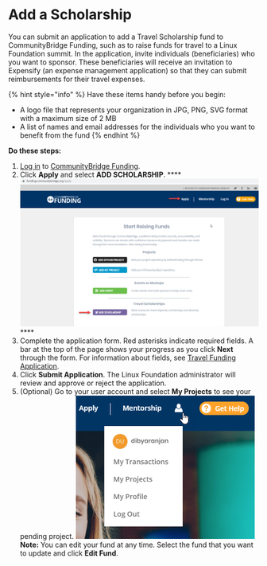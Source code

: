 # Add a Scholarship

You can submit an application to add a Travel Scholarship fund to CommunityBridge Funding, such as to raise funds for travel to a Linux Foundation summit. In the application, invite individuals \(beneficiaries\) who you want to sponsor. These beneficiaries will receive an invitation to Expensify \(an expense management application\) so that they can submit reimbursements for their travel expenses.

{% hint style="info" %}
Have these items handy before you begin:

* A logo file that represents your organization in JPG, PNG, SVG format with a maximum size of 2 MB
* A list of names and email addresses for the individuals who you want to benefit from the fund
{% endhint %}

**Do these steps:**

1. [Log in](../../user-account/docs-login-to-communitybridge/) to [CommunityBridge Funding](https://funding.communitybridge.org/).
2. Click **Apply** and select **ADD SCHOLARSHIP**.  ****![](../../../.gitbook/assets/7418558.png) ****
3. Complete the application form. Red asterisks indicate required fields. A bar at the top of the page shows your progress as you click **Next** through the form. For information about fields, see [Travel Funding Application](../travel-funding-application.md).
4. Click **Submit Application**. The Linux Foundation administrator will review and approve or reject the application.
5. \(Optional\) Go to your user account and select **My Projects** to see your pending project.  ![](../../../.gitbook/assets/7418559.png)  **Note:** You can edit your fund at any time. Select the fund that you want to update and click **Edit Fund**.

